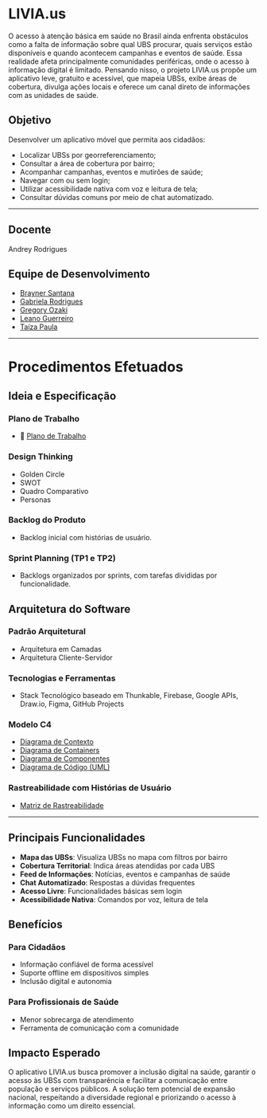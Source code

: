# LIVIA.us

O acesso à atenção básica em saúde no Brasil ainda enfrenta obstáculos como a falta de informação sobre qual UBS procurar, quais serviços estão disponíveis e quando acontecem campanhas e eventos de saúde. Essa realidade afeta principalmente comunidades periféricas, onde o acesso à informação digital é limitado. Pensando nisso, o projeto LIVIA.us propõe um aplicativo leve, gratuito e acessível, que mapeia UBSs, exibe áreas de cobertura, divulga ações locais e oferece um canal direto de informações com as unidades de saúde.

## Objetivo

Desenvolver um aplicativo móvel que permita aos cidadãos:
- Localizar UBSs por georreferenciamento;
- Consultar a área de cobertura por bairro;
- Acompanhar campanhas, eventos e mutirões de saúde;
- Navegar com ou sem login;
- Utilizar acessibilidade nativa com voz e leitura de tela;
- Consultar dúvidas comuns por meio de chat automatizado.

---

## Docente
Andrey Rodrigues

## Equipe de Desenvolvimento

- [Brayner Santana](https://github.com/braynersant)
- [Gabriela Rodrigues](https://github.com/Grc31)
- [Gregory Ozaki](https://github.com/gregoryozaki)
- [Leano Guerreiro](https://github.com/leanoguerreiro)
- [Taíza Paula](https://github.com/taizaoliveira)  

---

# Procedimentos Efetuados

## Ideia e Especificação

### Plano de Trabalho
- :page_facing_up: [Plano de Trabalho](https://github.com/taizaoliveira/Projeto-Engenharia-A/blob/main/SPRINT%201/1%20-%20Plano%20de%20Trabalho/Plano_de_Trabalho.md)

### Design Thinking
- Golden Circle
- SWOT
- Quadro Comparativo
- Personas

### Backlog do Produto
- Backlog inicial com histórias de usuário.

### Sprint Planning (TP1 e TP2)
- Backlogs organizados por sprints, com tarefas divididas por funcionalidade.

## Arquitetura do Software

### Padrão Arquitetural
- Arquitetura em Camadas
- Arquitetura Cliente-Servidor

### Tecnologias e Ferramentas
- Stack Tecnológico baseado em Thunkable, Firebase, Google APIs, Draw.io, Figma, GitHub Projects

### Modelo C4
- [Diagrama de Contexto](https://github.com/taizaoliveira/Projeto-Engenharia-A/blob/main/SPRINT%202/Arquitetura%20do%20Software/3%20-%20Arquitetura%20Modelo%20C4/1_Diagrama_de_Contexto.md)
- [Diagrama de Containers](https://github.com/taizaoliveira/Projeto-Engenharia-A/blob/main/SPRINT%202/Arquitetura%20do%20Software/3%20-%20Arquitetura%20Modelo%20C4/2_Diagrama_de_Containers.md)
- [Diagrama de Componentes](https://github.com/taizaoliveira/Projeto-Engenharia-A/blob/main/SPRINT%202/Arquitetura%20do%20Software/3%20-%20Arquitetura%20Modelo%20C4/3_Diagrama_de_Componentes.md)
- [Diagrama de Código (UML)](https://github.com/taizaoliveira/Projeto-Engenharia-A/blob/main/SPRINT%202/Arquitetura%20do%20Software/3%20-%20Arquitetura%20Modelo%20C4/4_Diagrama_de_C%C3%B3digo.md)

### Rastreabilidade com Histórias de Usuário
- [Matriz de Rastreabilidade](https://github.com/taizaoliveira/Projeto-Engenharia-A/blob/main/SPRINT%202/Arquitetura%20do%20Software/4%20-%20Rastreabilidade%20Com%20Hist%C3%B3rias%20do%20Usu%C3%A1rio/Rastreabilidade_Historia_Usuario.md)

---

## Principais Funcionalidades

- **Mapa das UBSs**: Visualiza UBSs no mapa com filtros por bairro
- **Cobertura Territorial**: Indica áreas atendidas por cada UBS
- **Feed de Informações**: Notícias, eventos e campanhas de saúde
- **Chat Automatizado**: Respostas a dúvidas frequentes
- **Acesso Livre**: Funcionalidades básicas sem login
- **Acessibilidade Nativa**: Comandos por voz, leitura de tela

## Benefícios

### Para Cidadãos
- Informação confiável de forma acessível
- Suporte offline em dispositivos simples
- Inclusão digital e autonomia

### Para Profissionais de Saúde
- Menor sobrecarga de atendimento
- Ferramenta de comunicação com a comunidade

## Impacto Esperado

O aplicativo LIVIA.us busca promover a inclusão digital na saúde, garantir o acesso às UBSs com transparência e facilitar a comunicação entre população e serviços públicos. A solução tem potencial de expansão nacional, respeitando a diversidade regional e priorizando o acesso à informação como um direito essencial.

